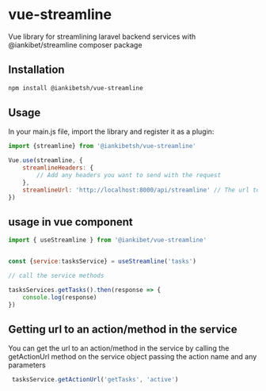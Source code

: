 # vue-streamline

Vue library for streamlining laravel backend services with @iankibet/streamline composer package

## Installation

```sh
npm install @iankibetsh/vue-streamline
```

## Usage

In your main.js file, import the library and register it as a plugin:

```js
import {streamline} from '@iankibetsh/vue-streamline'
```

```js
Vue.use(streamline, {
    streamlineHeaders: {
        // Add any headers you want to send with the request
    },
    streamlineUrl: 'http://localhost:8000/api/streamline' // The url to the streamline route
})
```


## usage in vue component

```js
import { useStreamline } from '@iankibet/vue-streamline'


const {service:tasksService} = useStreamline('tasks')

// call the service methods

tasksServices.getTasks().then(response => {
    console.log(response)
})
```


## Getting url to an action/method in the service

You can get the url to an action/method in the service by calling the getActionUrl method on the service object passing the action name and any parameters
```js
 tasksService.getActionUrl('getTasks', 'active')
 ```